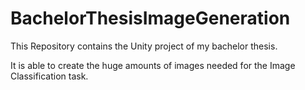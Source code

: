 # BachelorThesisImageGeneration
This Repository contains the Unity project of my bachelor thesis.

It is able to create the huge amounts of images needed for the Image Classification task.

